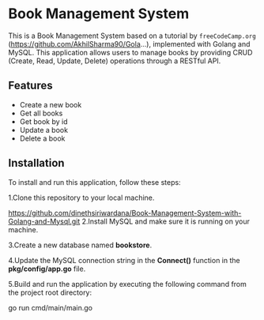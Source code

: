 # Book Management System

This is a Book Management System based on a tutorial by `freeCodeCamp.org` (https://github.com/AkhilSharma90/Gola...), implemented with Golang and MySQL. This application allows users to manage books by providing CRUD (Create, Read, Update, Delete) operations through a RESTful API.

## Features
- Create a new book
- Get all books
- Get book by id
- Update a book
- Delete a book

## Installation
To install and run this application, follow these steps:

1.Clone this repository to your local machine.

https://github.com/dinethsiriwardana/Book-Management-System-with-Golang-and-Mysql.git
2.Install MySQL and make sure it is running on your machine.

3.Create a new database named **bookstore**.

4.Update the MySQL connection string in the **Connect()** function in the **pkg/config/app.go** file.

5.Build and run the application by executing the following command from the project root directory:

go run cmd/main/main.go
